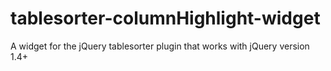 tablesorter-columnHighlight-widget
==================================

A widget for the jQuery tablesorter plugin that works with jQuery version 1.4+
